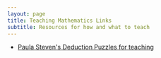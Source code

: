 ```yaml
---
layout: page
title: Teaching Mathematics Links
subtitle: Resources for how and what to teach
---
```





- [Paula Steven's Deduction Puzzles for teaching](https://minds.wisconsin.edu/bitstream/handle/1793/61769/PaulaStevens.pdf?sequence=1&isAllowed=y)
